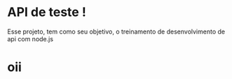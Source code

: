 <h1>API de teste !</h1>

<p>Esse projeto, tem como seu objetivo, o treinamento de desenvolvimento de api com node.js</p>

<h1>oii</h1>

